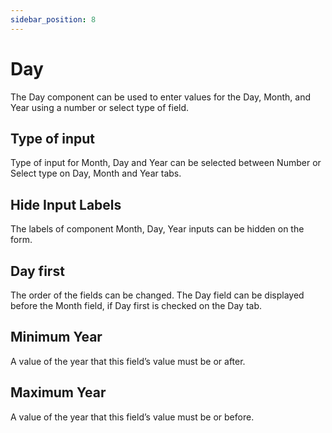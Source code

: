 ```yaml
---
sidebar_position: 8
---
```


# Day

The Day component can be used to enter values for the Day, Month, and Year using a number or select type of field.

## Type of input

Type of input for Month, Day and Year can be selected between Number or Select type on Day, Month and Year tabs.

## Hide Input Labels

The labels of component Month, Day, Year inputs can be hidden on the form.

## Day first

The order of the fields can be changed. The Day field can be displayed before the Month field, if Day first is checked on the Day tab.

## Minimum Year

A value of the year that this field’s value must be or after.

## Maximum Year

A value of the year that this field’s value must be or before.
